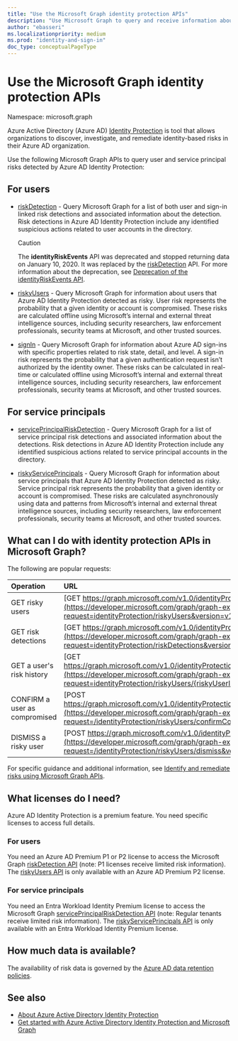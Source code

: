 ```yaml
---
title: "Use the Microsoft Graph identity protection APIs"
description: "Use Microsoft Graph to query and receive information about risks detected by Azure AD Identity Protection."
author: "ebasseri"
ms.localizationpriority: medium
ms.prod: "identity-and-sign-in"
doc_type: conceptualPageType
---
```


# Use the Microsoft Graph identity protection APIs

Namespace: microsoft.graph

Azure Active Directory (Azure AD) [Identity Protection](/azure/active-directory/identity-protection/overview-identity-protection) is tool that allows organizations to discover, investigate, and remediate identity-based risks in their Azure AD organization.

Use the following Microsoft Graph APIs to query user and service principal risks detected by Azure AD Identity Protection:

## For users

+ [riskDetection](riskdetection.md) - Query Microsoft Graph for a list of both user and sign-in linked risk detections and associated information about the detection. Risk detections in Azure AD Identity Protection include any identified suspicious actions related to user accounts in the directory.

    >[!CAUTION]
    >The **identityRiskEvents** API was deprecated and stopped returning data on January 10, 2020. It was replaced by the [riskDetection](riskdetection.md) API. For more information about the deprecation, see [Deprecation of the identityRiskEvents API](https://developer.microsoft.com/office/blogs/deprecatation-of-the-identityriskevents-api/).

+ [riskyUsers](riskyuser.md) - Query Microsoft Graph for information about users that Azure AD Identity Protection detected as risky. User risk represents the probability that a given identity or account is compromised. These risks are calculated offline using Microsoft’s internal and external threat intelligence sources, including security researchers, law enforcement professionals, security teams at Microsoft, and other trusted sources.

+ [signIn](signin.md) - Query Microsoft Graph for information about Azure AD sign-ins with specific properties related to risk state, detail, and level. A sign-in risk represents the probability that a given authentication request isn’t authorized by the identity owner. These risks can be calculated in real-time or calculated offline using Microsoft’s internal and external threat intelligence sources, including security researchers, law enforcement professionals, security teams at Microsoft, and other trusted sources.

## For service principals

+ [servicePrincipalRiskDetection](serviceprincipalriskdetection.md) - Query Microsoft Graph for a list of service principal risk detections and associated information about the detections. Risk detections in Azure AD Identity Protection include any identified suspicious actions related to service principal accounts in the directory.

+ [riskyServicePrincipals](riskyserviceprincipal.md) - Query Microsoft Graph for information about service principals that Azure AD Identity Protection detected as risky. Service principal risk represents the probability that a given identity or account is compromised. These risks are calculated asynchronously using data and patterns from Microsoft’s internal and external threat intelligence sources, including security researchers, law enforcement professionals, security teams at Microsoft, and other trusted sources.

## What can I do with identity protection APIs in Microsoft Graph?

The following are popular requests:

Operation | URL
:----------|:----
GET risky users | [GET https://graph.microsoft.com/v1.0/identityProtection/riskyUsers](https://developer.microsoft.com/graph/graph-explorer?request=identityProtection/riskyUsers&version=v1.0)
GET risk detections | [GET https://graph.microsoft.com/v1.0/identityProtection/riskDetections](https://developer.microsoft.com/graph/graph-explorer?request=identityProtection/riskDetections&version=v1.0)
GET a user's risk history | [GET https://graph.microsoft.com/v1.0/identityProtection/riskyUsers/{riskyUserId}/history](https://developer.microsoft.com/graph/graph-explorer?request=identityProtection/riskyUsers/{riskyUserId}/history&version=v1.0)
CONFIRM a user as compromised | [POST https://graph.microsoft.com/v1.0/identityProtection/riskyUsers/confirmCompromised](https://developer.microsoft.com/graph/graph-explorer?request=/identityProtection/riskyUsers/confirmCompromised&version=v1.0)
DISMISS a risky user | [POST https://graph.microsoft.com/v1.0/identityProtection/riskyUsers/dismiss](https://developer.microsoft.com/graph/graph-explorer?request=/identityProtection/riskyUsers/dismiss&version=v1.0)

For specific guidance and additional information, see [Identify and remediate risks using Microsoft Graph APIs](/graph/tutorial-riskdetection-api).

## What licenses do I need?

Azure AD Identity Protection is a premium feature. You need specific licenses to access full details. 

### For users
You need an Azure AD Premium P1 or P2 license to access the Microsoft Graph [riskDetection API](riskdetection.md) (note: P1 licenses receive limited risk information). The [riskyUsers API](riskyuser.md) is only available with an Azure AD Premium P2 license. 

### For service principals
You need an Entra Workload Identity Premium license to access the Microsoft Graph [servicePrincipalRiskDetection API](serviceprincipalriskdetection.md) (note: Regular tenants receive limited risk information). The [riskyServicePrincipals API](riskyserviceprincipal.md) is only available with an Entra Workload Identity Premium license.

## How much data is available?

The availability of risk data is governed by the [Azure AD data retention policies](/azure/active-directory/reports-monitoring/reference-reports-data-retention#how-long-does-azure-ad-store-the-data).


## See also

* [About Azure Active Directory Identity Protection](/azure/active-directory/identity-protection/overview-identity-protection)
* [Get started with Azure Active Directory Identity Protection and Microsoft Graph](/azure/active-directory/identity-protection/howto-identity-protection-graph-api)
